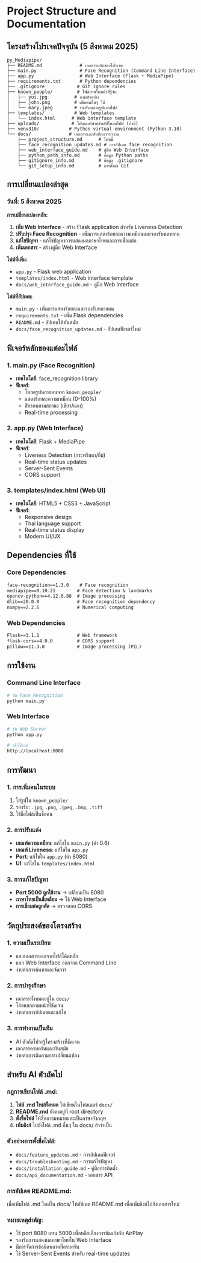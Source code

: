 # Project Structure and Documentation

## โครงสร้างโปรเจคปัจจุบัน (5 สิงหาคม 2025)

```
py_Mediapipe/
├── README.md              # เอกสารหลักของโปรเจค
├── main.py                # Face Recognition (Command Line Interface)
├── app.py                 # Web Interface (Flask + MediaPipe)
├── requirements.txt       # Python dependencies
├── .gitignore            # Git ignore rules
├── known_people/         # ไฟล์ภาพใบหน้าที่รู้จัก
│   ├── yui.jpg          # ภาพตัวอย่าง
│   ├── john.png         # เพิ่มคนอื่นๆ ได้
│   └── mary.jpeg        # รองรับหลายรูปแบบไฟล์
├── templates/           # Web templates
│   └── index.html      # Web interface template
├── uploads/            # โฟลเดอร์สำหรับอัปโหลดไฟล์ (ถ้ามี)
├── venv310/           # Python virtual environment (Python 3.10)
└── docs/              # เอกสารและบันทึกการทำงาน
    ├── project_structure.md      # ไฟล์นี้
    ├── face_recognition_updates.md # การอัปเดต face recognition
    ├── web_interface_guide.md    # คู่มือ Web Interface
    ├── python_path_info.md       # ข้อมูล Python paths
    ├── gitignore_info.md         # ข้อมูล .gitignore
    └── git_setup_info.md         # การตั้งค่า Git
```

## การเปลี่ยนแปลงล่าสุด

### วันที่: 5 สิงหาคม 2025

**การเปลี่ยนแปลงหลัก:**
1. **เพิ่ม Web Interface** - สร้าง Flask application สำหรับ Liveness Detection
2. **ปรับปรุง Face Recognition** - เพิ่มการแสดงร้อยละความเหมือนและรองรับหลายคน
3. **แก้ไขปัญหา** - แก้ไขปัญหาการแสดงผลภาษาไทยและการเชื่อมต่อ
4. **เพิ่มเอกสาร** - สร้างคู่มือ Web Interface

**ไฟล์ที่เพิ่ม:**
- `app.py` - Flask web application
- `templates/index.html` - Web interface template
- `docs/web_interface_guide.md` - คู่มือ Web Interface

**ไฟล์ที่อัปเดต:**
- `main.py` - เพิ่มการแสดงร้อยละและรองรับหลายคน
- `requirements.txt` - เพิ่ม Flask dependencies
- `README.md` - อัปเดตให้ทันสมัย
- `docs/face_recognition_updates.md` - อัปเดตฟีเจอร์ใหม่

## ฟีเจอร์หลักของแต่ละไฟล์

### 1. main.py (Face Recognition)
- **เทคโนโลยี**: face_recognition library
- **ฟีเจอร์**:
  - โหลดรูปหลายคนจาก `known_people/`
  - แสดงร้อยละความเหมือน (0-100%)
  - สีกรอบตามสถานะ (เขียว/แดง)
  - Real-time processing

### 2. app.py (Web Interface)
- **เทคโนโลยี**: Flask + MediaPipe
- **ฟีเจอร์**:
  - Liveness Detection (กระพริบตา/ยิ้ม)
  - Real-time status updates
  - Server-Sent Events
  - CORS support

### 3. templates/index.html (Web UI)
- **เทคโนโลยี**: HTML5 + CSS3 + JavaScript
- **ฟีเจอร์**:
  - Responsive design
  - Thai language support
  - Real-time status display
  - Modern UI/UX

## Dependencies ที่ใช้

### Core Dependencies
```txt
face-recognition==1.3.0    # Face recognition
mediapipe==0.10.21        # Face detection & landmarks
opencv-python==4.12.0.88  # Image processing
dlib==20.0.0              # Face recognition dependency
numpy==2.2.6              # Numerical computing
```

### Web Dependencies
```txt
Flask==3.1.1              # Web framework
flask-cors==4.0.0         # CORS support
pillow==11.3.0            # Image processing (PIL)
```

## การใช้งาน

### Command Line Interface
```bash
# รัน Face Recognition
python main.py
```

### Web Interface
```bash
# รัน Web Server
python app.py

# เข้าใช้งาน
http://localhost:8080
```

## การพัฒนา

### 1. การเพิ่มคนในระบบ
1. ใส่รูปใน `known_people/`
2. รองรับ: `.jpg`, `.png`, `.jpeg`, `.bmp`, `.tiff`
3. ใช้ชื่อไฟล์เป็นชื่อคน

### 2. การปรับแต่ง
- **เกณฑ์ความเหมือน**: แก้ไขใน `main.py` (ค่า 0.6)
- **เกณฑ์ Liveness**: แก้ไขใน `app.py`
- **Port**: แก้ไขใน `app.py` (ค่า 8080)
- **UI**: แก้ไขใน `templates/index.html`

### 3. การแก้ไขปัญหา
- **Port 5000 ถูกใช้งาน** → เปลี่ยนเป็น 8080
- **ภาษาไทยเป็นสี่เหลี่ยม** → ใช้ Web Interface
- **การเชื่อมต่อถูกตัด** → ตรวจสอบ CORS

## วัตถุประสงค์ของโครงสร้าง

### 1. ความเป็นระเบียบ
- แยกเอกสารออกจากไฟล์โค้ดหลัก
- แยก Web Interface ออกจาก Command Line
- ง่ายต่อการค้นหาและจัดการ

### 2. การบำรุงรักษา
- เอกสารทั้งหมดอยู่ใน `docs/`
- โค้ดแยกตามหน้าที่ชัดเจน
- ง่ายต่อการอัปเดตและแก้ไข

### 3. การทำงานเป็นทีม
- AI ตัวถัดไปจะรู้โครงสร้างที่ชัดเจน
- เอกสารครบครันและทันสมัย
- ง่ายต่อการติดตามการเปลี่ยนแปลง

## สำหรับ AI ตัวถัดไป

### กฎการเขียนไฟล์ .md:
1. **ไฟล์ .md ใหม่ทั้งหมด** ให้เขียนในโฟลเดอร์ `docs/`
2. **README.md** ยังคงอยู่ที่ root directory
3. **ตั้งชื่อไฟล์** ให้สื่อความหมายและเป็นภาษาอังกฤษ
4. **เพิ่มลิงก์** ไปยังไฟล์ .md อื่นๆ ใน docs/ ถ้าจำเป็น

### ตัวอย่างการตั้งชื่อไฟล์:
- `docs/feature_updates.md` - การอัปเดตฟีเจอร์
- `docs/troubleshooting.md` - การแก้ไขปัญหา
- `docs/installation_guide.md` - คู่มือการติดตั้ง
- `docs/api_documentation.md` - เอกสาร API

### การอัปเดต README.md:
เมื่อเพิ่มไฟล์ .md ใหม่ใน docs/ ให้อัปเดต README.md เพื่อเพิ่มลิงก์ไปยังเอกสารใหม่

### หมายเหตุสำคัญ:
- ใช้ port 8080 แทน 5000 เพื่อหลีกเลี่ยงการขัดแย้งกับ AirPlay
- รองรับการแสดงผลภาษาไทยใน Web Interface
- มีการจัดการข้อผิดพลาดที่ครบครัน
- ใช้ Server-Sent Events สำหรับ real-time updates 